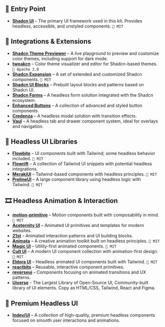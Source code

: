 ## 🏁 Entry Point

- [**Shadcn UI**](https://ui.shadcn.com/docs/components/accordion) – The primary UI framework used in this kit. Provides headless, accessible, and unstyled components. `🪪 MIT`


## 🔌 Integrations & Extensions

- [**Shadcn Theme Previewer**](https://ui.jln.dev/) – A live playground to preview and customize color themes, including support for dark mode.
- [**tweakcn**](https://tweakcn.com/) – Color theme visualizer and editor for Shadcn-based themes. `🪪 Apache 2.0`
- [**Shadcn Expansion**](https://shadcnui-expansions.typeart.cc/) – A set of extended and customized Shadcn components. `🪪 MIT`
- [**Shadcn UI Blocks**](https://www.shadcnui-blocks.com/) – Prebuilt layout blocks and patterns based on Shadcn UI.
- [**Shadcn Forms**](https://www.shadcn-form.com/) – A headless form solution integrated with the Shadcn ecosystem.
- [**Enhanced Buttons**](https://enhanced-button.vercel.app/) – A collection of advanced and styled button components.
- [**Credenza**](https://credenza.rdev.pro/) – A headless modal solution with transition effects.
- [**Vaul**](https://vaul.emilkowal.ski/) – A headless tab and drawer component system, ideal for overlays and navigation.

## 🧩 Headless UI Libraries

- [**Flowbite**](https://flowbite.com/) – UI components built with Tailwind; some headless behavior included. `🪪 MIT`
- [**Flowrift**](https://flowrift.com/w/) – A collection of Tailwind UI snippets with potential headless integrations.
- [**MerakiUI**](https://t.co/S2sTdXzIBO) – Tailwind-based components with headless principles. `🪪 MIT`
- [**PrelineUI**](https://preline.co/) – A large component library using headless logic with Tailwind. `🪪 MIT`

## 🎞️ Headless Animation & Interaction

- [**motion-primitive**](https://motion-primitives.com/) – Motion components built with composability in mind. `🪪 MIT`
- [**Aceternity UI**](https://ui.aceternity.com/) – Animated UI primitives and templates for modern websites.
- [**21st**](https://21st.dev/?tab=home) – Animated interaction patterns and UI building blocks.
- [**Animata**](https://animata.design/) – A creative animation toolkit built on headless principles. `🪪 MIT`
- [**Magic UI**](https://magicui.design/) – Utility-first animated components. `🪪 MIT`
- [**Cult UI**](https://www.cult-ui.com/) – A modern UI component collection with animation-first design. `🪪 MIT`
- [**Eldora UI**](https://www.eldoraui.site/) – Headless animated UI components built with Tailwind. `🪪 MIT`
- [**reactbits**](https://www.reactbits.dev/) – Reusable, interactive component primitives.
- [**reverseui**](https://reverseui.com/) – Components focusing on animated transitions and UX patterns.
- [**Uiverse**](https://uiverse.io/) - The Largest Library of Open-Source UI, Community-built library of UI elements. Copy as HTML/CSS, Tailwind, React and Figma.

## 💎 Premium Headless UI

- [**Indev/UI**](https://ui.lndev.me/components/course-signup-interaction) – A collection of high-quality, premium headless components focused on smooth user interactions and animations.

